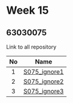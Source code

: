 # Week 15

## 63030075

Link to all repository

| No | Name |
|:-:|:-----:|
|1|[S075_ignore1](https://github.com/075ratee/S075_ignore1)|
|2|[S075_ignore2](https://github.com/075ratee/S075_ignore2)|
|3|[S075_ignore3](https://github.com/075ratee/S075_ignore3)|
